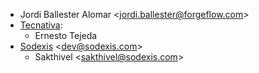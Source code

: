 - Jordi Ballester Alomar \<<jordi.ballester@forgeflow.com>\>
- [Tecnativa](https://www.tecnativa.com):
  - Ernesto Tejeda
- [Sodexis](https://www.sodexis.com) <<dev@sodexis.com>>
  - Sakthivel <<sakthivel@sodexis.com>>

